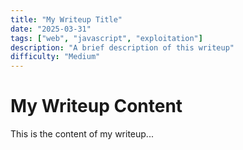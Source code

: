 ```yaml
---
title: "My Writeup Title"
date: "2025-03-31"
tags: ["web", "javascript", "exploitation"]
description: "A brief description of this writeup"
difficulty: "Medium"
---
```


# My Writeup Content

This is the content of my writeup...